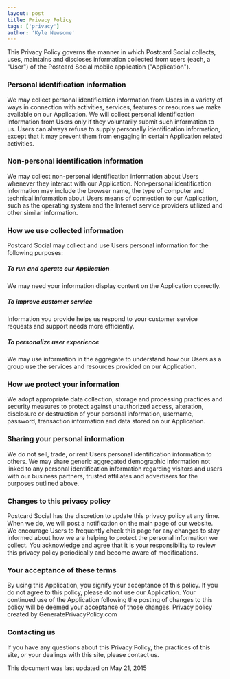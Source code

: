 ```yaml
---
layout: post
title: Privacy Policy
tags: ['privacy']
author: 'Kyle Newsome'
---
```


This Privacy Policy governs the manner in which Postcard Social collects, uses, maintains and discloses information collected from users (each, a "User") of the Postcard Social mobile application ("Application").

### Personal identification information
We may collect personal identification information from Users in a variety of ways in connection with activities, services, features or resources we make available on our Application. We will collect personal identification information from Users only if they voluntarily submit such information to us. Users can always refuse to supply personally identification information, except that it may prevent them from engaging in certain Application related activities.

### Non-personal identification information
We may collect non-personal identification information about Users whenever they interact with our Application. Non-personal identification information may include the browser name, the type of computer and technical information about Users means of connection to our Application, such as the operating system and the Internet service providers utilized and other similar information.

### How we use collected information
Postcard Social may collect and use Users personal information for the following purposes:

##### To run and operate our Application
We may need your information display content on the Application correctly.
##### To improve customer service
Information you provide helps us respond to your customer service requests and support needs more efficiently.
##### To personalize user experience
We may use information in the aggregate to understand how our Users as a group use the services and resources provided on our Application.

### How we protect your information
We adopt appropriate data collection, storage and processing practices and security measures to protect against unauthorized access, alteration, disclosure or destruction of your personal information, username, password, transaction information and data stored on our Application.

### Sharing your personal information
We do not sell, trade, or rent Users personal identification information to others. We may share generic aggregated demographic information not linked to any personal identification information regarding visitors and users with our business partners, trusted affiliates and advertisers for the purposes outlined above.

### Changes to this privacy policy
Postcard Social has the discretion to update this privacy policy at any time. When we do, we will post a notification on the main page of our website. We encourage Users to frequently check this page for any changes to stay informed about how we are helping to protect the personal information we collect. You acknowledge and agree that it is your responsibility to review this privacy policy periodically and become aware of modifications.

### Your acceptance of these terms
By using this Application, you signify your acceptance of this policy. If you do not agree to this policy, please do not use our Application. Your continued use of the Application following the posting of changes to this policy will be deemed your acceptance of those changes. Privacy policy created by GeneratePrivacyPolicy.com

### Contacting us
If you have any questions about this Privacy Policy, the practices of this site, or your dealings with this site, please contact us.

This document was last updated on May 21, 2015
